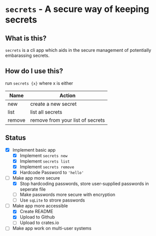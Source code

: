# `secrets` - A secure way of keeping secrets

## What is this?

`secrets` is a cli app which aids in the secure management of potentially embarassing secrets.

## How do I use this?

run `secrets {x}` where x is either

| Name | Action |
|------|--------|
| new  | create a new secret |
| list | list all secrets |
| remove | remove from your list of secrets |

## Status

- [x] Implement basic app
    - [x] Implement `secrets new`
    - [x] Implement `secrets list`
    - [x] Implement `secrets remove`
    - [x] Hardcode Password to `'hello'`
- [ ] Make app more secure
    - [x] Stop hardcoding passwords, store user-supplied passwords in seperate file
    - [ ] Make passwords more secure with encryption
    - [ ] Use `sqLite` to strore passwords
- [ ] Make app more accessible
    - [x] Create README
    - [x] Upload to Github
    - [ ] Upload to crates.io
- [ ] Make app work on multi-user systems
